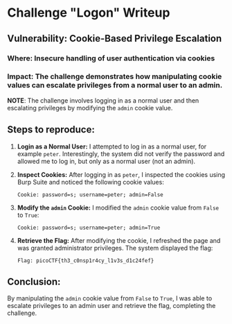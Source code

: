 
# Challenge "Logon" Writeup

## Vulnerability: Cookie-Based Privilege Escalation

### Where: Insecure handling of user authentication via cookies

### Impact: The challenge demonstrates how manipulating cookie values can escalate privileges from a normal user to an admin.

**NOTE**: The challenge involves logging in as a normal user and then escalating privileges by modifying the `admin` cookie value.

## Steps to reproduce:

1. **Login as a Normal User:**
   I attempted to log in as a normal user, for example `peter`. Interestingly, the system did not verify the password and allowed me to log in, but only as a normal user (not an admin).

2. **Inspect Cookies:**
   After logging in as `peter`, I inspected the cookies using Burp Suite and noticed the following cookie values:

   ```
   Cookie: password=s; username=peter; admin=False
   ```

3. **Modify the `admin` Cookie:**
   I modified the `admin` cookie value from `False` to `True`:

   ```
   Cookie: password=s; username=peter; admin=True
   ```

4. **Retrieve the Flag:**
   After modifying the cookie, I refreshed the page and was granted administrator privileges. The system displayed the flag:

   ```
   Flag: picoCTF{th3_c0nsp1r4cy_l1v3s_d1c24fef}
   ```

## Conclusion:

By manipulating the `admin` cookie value from `False` to `True`, I was able to escalate privileges to an admin user and retrieve the flag, completing the challenge.